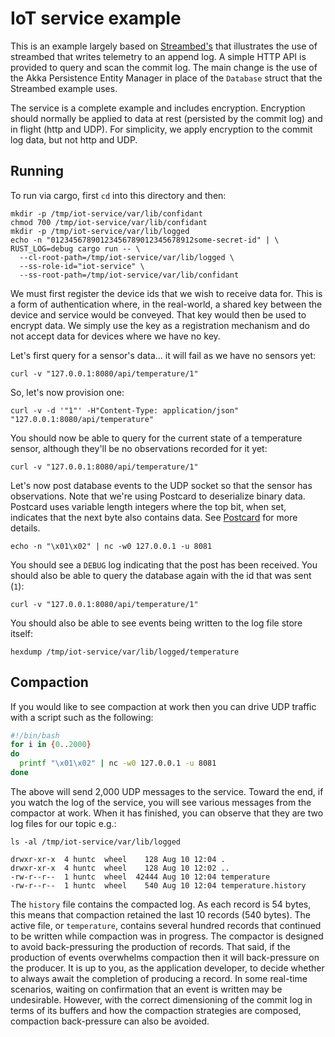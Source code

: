 IoT service example
===

This is an example largely based on [Streambed's](https://github.com/streambed/streambed-rs/tree/main/examples/iot-service) 
that illustrates the use of streambed that writes telemetry
to an append log. A simple HTTP API is provided to query and scan the commit log. The main change
is the use of the Akka Persistence Entity Manager in place of the `Database` struct that
the Streambed example uses.

The service is a complete example and includes encryption. Encryption should normally be applied to data
at rest (persisted by the commit log) and in flight (http and UDP). For simplicity, we apply encryption
to the commit log data, but not http and UDP.

Running
---

To run via cargo, first `cd` into this directory and then:

```
mkdir -p /tmp/iot-service/var/lib/confidant
chmod 700 /tmp/iot-service/var/lib/confidant
mkdir -p /tmp/iot-service/var/lib/logged
echo -n "01234567890123456789012345678912some-secret-id" | \
RUST_LOG=debug cargo run -- \
  --cl-root-path=/tmp/iot-service/var/lib/logged \
  --ss-role-id="iot-service" \
  --ss-root-path=/tmp/iot-service/var/lib/confidant
```

We must first register the device ids that we wish to receive data for. This is a form
of authentication where, in the real-world, a shared key between the device and service
would be conveyed. That key would then be used to encrypt data. We simply use the key
as a registration mechanism and do not accept data for devices where we have no key.

Let's first query for a sensor's data... it will fail as we have no sensors yet:

```
curl -v "127.0.0.1:8080/api/temperature/1"
```

So, let's now provision one:

```
curl -v -d '"1"' -H"Content-Type: application/json" "127.0.0.1:8080/api/temperature"
```

You should now be able to query for the current state of a temperature sensor, although
they'll be no observations recorded for it yet:

```
curl -v "127.0.0.1:8080/api/temperature/1"
```

Let's now post database events to the UDP socket so that the sensor has observations. Note that
we're using Postcard to deserialize binary data. Postcard uses variable length
integers where the top bit, when set, indicates that the next byte also contains
data. See [Postcard](https://docs.rs/postcard/latest/postcard/) for more details.

```
echo -n "\x01\x02" | nc -w0 127.0.0.1 -u 8081
```

You should see a `DEBUG` log indicating that the post has been received. You should
also be able to query the database again with the id that was sent (`1`):

```
curl -v "127.0.0.1:8080/api/temperature/1"
```

You should also be able to see events being written to the log file store itself:

```
hexdump /tmp/iot-service/var/lib/logged/temperature
```

Compaction
----

If you would like to see compaction at work then you can drive UDP traffic with
a script such as the following:

```bash
#!/bin/bash
for i in {0..2000}
do
  printf "\x01\x02" | nc -w0 127.0.0.1 -u 8081
done
```

The above will send 2,000 UDP messages to the service. Toward the end, if you watch
the log of the service, you will see various messages from the compactor at work.
When it has finished, you can observe that they are two log files for our topic e.g.:

```
ls -al /tmp/iot-service/var/lib/logged

drwxr-xr-x  4 huntc  wheel    128 Aug 10 12:04 .
drwxr-xr-x  4 huntc  wheel    128 Aug 10 12:02 ..
-rw-r--r--  1 huntc  wheel  42444 Aug 10 12:04 temperature
-rw-r--r--  1 huntc  wheel    540 Aug 10 12:04 temperature.history
```

The `history` file contains the compacted log. As each record is 54 bytes, this means
that compaction retained the last 10 records (540 bytes). The active file, or `temperature`,
contains several hundred records that continued to be written while compaction was
in progress. The compactor is designed to avoid back-pressuring the production of 
records. That said, if the production of events overwhelms compaction then
it will back-pressure on the producer. It is up to you, as the application developer,
to decide whether to always await the completion of producing a record. In some
real-time scenarios, waiting on confirmation that an event is written may be 
undesirable. However, with the correct dimensioning of the commit log in terms of
its buffers and how the compaction strategies are composed, compaction back-pressure
can also be avoided.